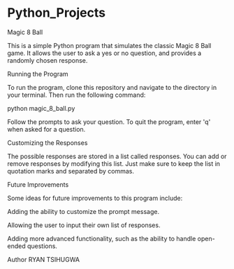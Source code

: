 # Python_Projects

Magic 8 Ball

This is a simple Python program that simulates the classic Magic 8 Ball game. It allows the user to ask a yes or no question, and provides a randomly chosen response.

Running the Program

To run the program, clone this repository and navigate to the directory in your terminal. Then run the following command:

python magic_8_ball.py

Follow the prompts to ask your question. To quit the program, enter 'q' when asked for a question.

Customizing the Responses

The possible responses are stored in a list called responses. You can add or remove responses by modifying this list. Just make sure to keep the list in quotation marks and separated by commas.

Future Improvements

Some ideas for future improvements to this program include:

Adding the ability to customize the prompt message.

Allowing the user to input their own list of responses.

Adding more advanced functionality, such as the ability to handle open-ended questions.

Author RYAN TSIHUGWA
